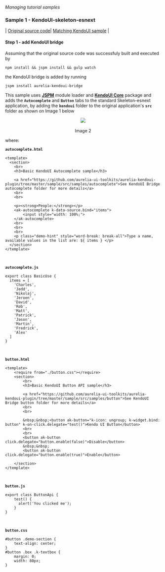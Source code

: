 _Managing tutorial samples_
### Sample 1 - KendoUI-skeleton-esnext
| [Original source code](https://github.com/aurelia/skeleton-navigation/tree/master/skeleton-esnext)| [Matching KendoUI sample](https://github.com/aurelia-ui-toolkits/kendoui-tutorials-code/tree/master/skeleton-esnext) |

#### Step 1 - add KendoUI bridge

Assuming that the original source code was successfuly built and executed by

```
npm install && jspm install && gulp watch
```

the KendoUI bridge is added by running

```
jspm install aurelia-kendoui-bridge
```


This sample uses **[JSPM](https://aurelia-ui-toolkits.gitbooks.io/kendo-ui-sdk-installation/content/installation/installing%20kendo/advanced/core/jspm.html)** module loader and **[KendoUI Core](https://aurelia-ui-toolkits.gitbooks.io/kendo-ui-sdk-installation/content/installation/installing%20kendo/kendo_core.html)** package and adds the **`Autocomplete`** and **`Button`** tabs to the standard Skeleton-esnext application, by adding the **`kendoui`** folder to the original application's **`src`** folder as shown on Image 1 below

<p align=center>
  <img src="https://cloud.githubusercontent.com/assets/2712405/20242496/ba3747c4-a8fd-11e6-8bc9-593ac142dfa8.png"></img>
 <br><br>
Image 2
</p>

where:

**`autocomplete.html`**
```
<template>
  <section>
    <br>
    <h3>Basic KendoUI Autocomplete sample</h3>

    <a href="https://github.com/aurelia-ui-toolkits/aurelia-kendoui-plugin/tree/master/sample/src/samples/autocomplete">See KendoUI Bridge autocomplete folder for more details</a>
    <br>
    <br>

    <p><strong>People:</strong></p>
    <ak-autocomplete k-data-source.bind="items">
        <input style="width: 100%;">
    </ak-autocomplete>
    <br>
    <br>
    <br>
    <p class="demo-hint" style="word-break: break-all">Type a name, available values in the list are: ${ items } </p>
  </section>
</template>
```

<br>

**`autocomplete.js`**
```
export class BasicUse {
  items = [
    'Charles',
    'Jedd',
    'Nikolaj',
    'Jeroen',
    'David',
    'Rob',
    'Matt',
    'Patrick',
    'Jason',
    'Martin',
    'Fredrick',
    'Alex'
  ]
}
```

<br>

**`button.html`**
```
<template>
    <require from="./button.css"></require>
    <section>
        <br>
        <h3>Basic KendoUI Button API sample</h3>

        <a href="https://github.com/aurelia-ui-toolkits/aurelia-kendoui-plugin/tree/master/sample/src/samples/button">See KendoUI Bridge button folder for more details</a>
        <br>
        <br>

        &nbsp;&nbsp;<button ak-button="k-icon: ungroup; k-widget.bind: button" k-on-click.delegate="test()">Kendo UI Button</button>
        <br>
        <br>
        <button ak-button click.delegate="button.enable(false)">Disable</button>
        &nbsp;&nbsp;
        <button ak-button click.delegate="button.enable(true)">Enable</button>

    </section>
</template>
```

<br>

**`button.js`**
```
export class ButtonApi {
    test() {
      alert('You clicked me');
    }
}
```

<br>

**`button.css`**
```
#button .demo-section {
    text-align: center;
}
#button .box .k-textbox {
    margin: 0;
    width: 80px;
}
```



